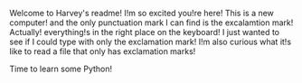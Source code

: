 Welcome to Harvey's readme! I!m so excited you!re here! This is a new computer! and the only punctuation mark I can find is the excalamtion mark! Actually! everything!s in the right place on the keyboard! I just wanted to see if I could type with only the exclamation mark! I!m also curious what it!s like to read a file that only has exclamation marks!

Time to learn some Python! 